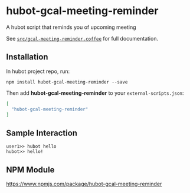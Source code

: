 # hubot-gcal-meeting-reminder

A hubot script that reminds you of upcoming meeting

See [`src/gcal-meeting-reminder.coffee`](src/gcal-meeting-reminder.coffee) for full documentation.

## Installation

In hubot project repo, run:

`npm install hubot-gcal-meeting-reminder --save`

Then add **hubot-gcal-meeting-reminder** to your `external-scripts.json`:

```json
[
  "hubot-gcal-meeting-reminder"
]
```

## Sample Interaction

```
user1>> hubot hello
hubot>> hello!
```

## NPM Module

https://www.npmjs.com/package/hubot-gcal-meeting-reminder
